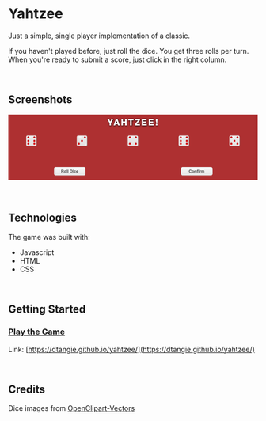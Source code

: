 # Yahtzee

Just a simple, single player implementation of a classic.

If you haven't played before, just roll the dice. You get three rolls per turn. When you're ready to submit a score, just click in the right column.

<br>

## Screenshots
![Game screen shot](./images/YahtzeeScreenShot.png "Screen shot")

<br>

## Technologies
The game was built with:
* Javascript
* HTML
* CSS

<br>

## Getting Started
### [Play the Game](https://dtangie.github.io/yahtzee/)

Link: [https://dtangie.github.io/yahtzee/](https://dtangie.github.io/yahtzee/)

<br>

## Credits
Dice images from [OpenClipart-Vectors](https://pixabay.com/users/openclipart-vectors-30363/)
